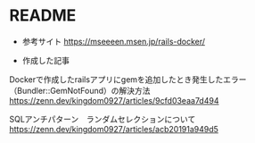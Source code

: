 # README

* 参考サイト
<https://mseeeen.msen.jp/rails-docker/>

* 作成した記事

Dockerで作成したrailsアプリにgemを追加したとき発生したエラー（Bundler::GemNotFound）の解決方法
<https://zenn.dev/kingdom0927/articles/9cfd03eaa7d494>

SQLアンチパターン　ランダムセレクションについて
<https://zenn.dev/kingdom0927/articles/acb20191a949d5>
